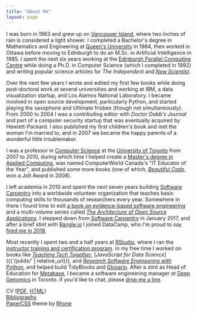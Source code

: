 ```yaml
---
title: "About Me"
layout: page
---
```


I was born in 1963 and grew up on [Vancouver Island](http://www.town.lakecowichan.bc.ca/),
where two inches of rain is considered a light shower.
I completed a Bachelor's degree in Mathematics and Engineering at [Queen's University](http://www.queensu.ca) in 1984,
then worked in Ottawa before moving to Edinburgh
to do an M.Sc. in Artificial Intelligence in 1985.
I spent the next six years working at the [Edinburgh Parallel Computing Centre](http://www.epcc.ed.ac.uk/)
while doing a Ph.D. in Computer Science (which I completed in 1992)
and writing popular science articles for *The Independent* and [*New Scientist*](https://www.newscientist.com/).

Over the next few years
I wrote and edited my first few books
while doing post-doctoral work at several universities
and working at IBM, a data visualization startup, and Los Alamos National Laboratory.
I became involved in open source development, particularly Python,
and started playing the saxophone and Ultimate frisbee (though not simultaneously).
From 2000 to 2004 I was a contributing editor with *Doctor Dobb's Journal*
and part of a computer security startup that was eventually acquired by Hewlett-Packard.
I also published my first children's book and met the woman I'm married to,
and in 2007 we became the happy parents of a wonderful little troublemaker.

I was a professor in [Computer Science](http://web.cs.toronto.edu/)
at the [University of Toronto](http://www.utoronto.ca) from 2007 to 2010,
during which time I helped create a [Master's degree in Applied Computing](https://mscac.utoronto.ca/),
was named ComputerWorld Canada's "IT Educator of the Year",
and published some more books
(one of which, [*Beautiful Code*](http://www.amazon.com/Beautiful-Code-Leading-Programmers-Practice/dp/0596510047/),
won a Jolt Award in 2008).

I left academia in 2010
and spent the next seven years building [Software Carpentry](https://carpentries.org) into
a worldwide volunteer organization that teaches basic computing skills to thousands of researchers every year.
Somewhere in there I found time to edit
[a book on evidence-based software engineering](http://www.amazon.com/Making-Software-Really-Works-Believe/dp/0596808321/)
and a multi-volume series called [*The Architecture of Open Source Applications*](http://aosabook.org).
I stepped down from [Software Carpentry](https://software-carpentry.org) in January 2017,
and after a brief stint with [Rangle.io](http://rangle.io) I joined DataCamp,
who I'm proud to say [fired me in 2018](https://www.buzzfeednews.com/article/daveyalba/datacamp-sexual-harassment-metoo-tech-startup).

Most recently I spent two and a half years at [RStudio](http://rstudio.com),
where I ran the [instructor training and certification program](http://education.rstudio.com/trainers).
In my free time I worked on books like [*Teaching Tech Together*](http://teachtogether.tech),
[*JavaScript for Data Science*]({{'/js4ds/' | relative_url}}),
and [*Research Software Engineering with Python*](https://merely-useful.tech/py-rse/),
and helped build TidyBlocks and [Glosario](https://glosario.carpentries.org/).
After a stint as Head of Education for [Metabase](http://www.metabase.com/),
I became a software engineering manager at [Deep Genomics](https://www.deepgenomics.com/) in Toronto.
if you'd like to chat,
please [drop me a line](mailto:gvwilson@third-bit.com).

CV (<a href="{{ '/cv/gvwilson.pdf' | relative_url }}">PDF</a>, <a href="{{ '/cv/' | relative_url }}">HTML</a>)
<br/>
<a href="{{ '/bib/' | relative_url }}">Bibliography</a>
<br/>
<a href="https://www.getpapercss.com/">PaperCSS</a> theme by <a href="https://www.vlaservich.com/">Rhyne</a>
